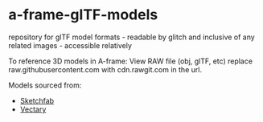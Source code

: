 # a-frame-glTF-models
repository for glTF model formats - readable by glitch and inclusive of any related images - accessible relatively 

To reference 3D models in A-frame:
View RAW file (obj, glTF, etc) replace raw.githubusercontent.com with cdn.rawgit.com in the url.

Models sourced from:
- [Sketchfab](https://sketchfab.com/)
- [Vectary](https://www.vectary.com/)
